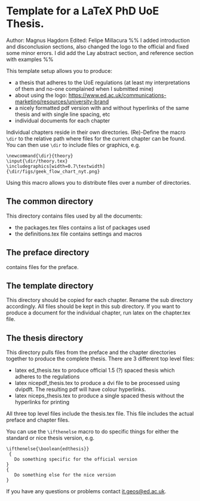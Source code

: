 Template for a LaTeX PhD UoE Thesis.
====================================

Author: Magnus Hagdorn
Edited: Felipe Millacura
%% I added introduction and disconclusion sections, also changed the logo to the official and fixed some minor errors. I did add the Lay abstract section, and reference section with examples %%

This template setup allows you to produce:
* a thesis that adheres to the UoE regulations
  (at least my interpretations of them and no-one complained when
  I submitted mine)
* about using the logo: https://www.ed.ac.uk/communications-marketing/resources/university-brand
* a nicely formatted pdf version with and without hyperlinks of the same thesis
  and with single line spacing, etc
* individual documents for each chapter

Individual chapters reside in their own directories. (Re)-Define the macro `\dir`
to the relative path where files for the current chapter can be found. You can
then use `\dir` to include files or graphics, e.g.

```
\newcommand{\dir}{theory}
\input{\dir/theory.tex}
\includegraphics[width=0.7\textwidth]{\dir/figs/geek_flow_chart_nyt.png}
```

Using this macro allows you to distribute files over a number of directories.

The common directory
--------------------
This directory contains files used by all the documents:
* the packages.tex files contains a list of packages used
* the definitions.tex file contains settings and macros

The preface directory
---------------------
contains files for the preface.

The template directory
----------------------
This directory should be copied for each chapter. Rename the sub directory 
accordingly. All files should be kept in this sub directory. If you want to
produce a document for the individual chapter, run latex on the chapter.tex
file.

The thesis directory
--------------------
This directory pulls files from the preface and the chapter directories together
to produce the complete thesis. There are 3 different top level files:
* latex ed_thesis.tex
  to produce official 1.5 (?) spaced thesis which adheres to the regulations
* latex nicepdf_thesis.tex
  to produce a dvi file to be processed using dvipdft. The resulting pdf will
  have colour hyperlinks.
* latex niceps_thesis.tex
  to produce a single spaced thesis without the hyperlinks for printing

All three top level files include the thesis.tex file. This file includes the
actual preface and chapter files. 

You can use the `\ifthenelse` macro to do specific things for either the standard
or nice thesis version, e.g.
```
\ifthenelse{\boolean{edthesis}}
 {
   Do something specific for the official version 
}
{
   Do something else for the nice version
}
```


If you have any questions or problems contact it.geos@ed.ac.uk.
